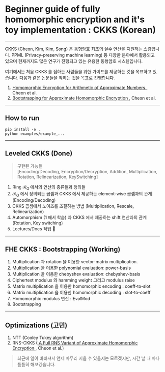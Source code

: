 # Beginner guide of fully homomorphic encryption and it's toy implementation : CKKS (Korean)

---

CKKS (Cheon, Kim, Kim, Song) 은 동형암호 최초의 실수 연산을 지원하는 스킴입니다.
PPML (Privacy-preserving machine learning) 등 다양한 분야에서 활용되고 있으며 현재까지도 많은 연구가 진행되고 있는 유용한 동형암호 시스템입니다.

여기에서는 처음 CKKS 를 접하는 사람들을 위한 가이드를 제공하는 것을 목표하고 있습니다.
다음과 같은 논문들을 익히는 것을 목표로 진행합니다.

1. <a href="https://eprint.iacr.org/2016/421"> Homomorphic Encryption for Arithmetic of Approximate Numbers </a>, Cheon et al.
2. <a href="https://eprint.iacr.org/2018/153"> Bootstrapping for Approximate Homomorphic Encryption </a>, Cheon et al.

---
## How to run

```
pip install -e .
python examples/example_...
```

---

## Leveled CKKS (Done)
> 구현된 기능들   
> [Encoding/Decoding, Encryption/Decryption, Addition, Multiplication, Rotation, Relinearization, KeySwitching]

1. Ring $\mathcal{R}_Q$ 에서의 연산의 종류들과 정의들 
2. $\mathcal{R}_Q$ 에서 정의되는 곱셈과 CKKS 에서 제공하는 element-wise 곱셈과의 관계 (Encoding/Decoding) 
3. CKKS 곱셈에서 노이즈를 조절하는 방법 (Multiplication, Rescale, Relinearization) 
4. Automorphism (1 에서 학습) 과 CKKS 에서 제공하는 shift 연산과의 관계 (Rotation, Key switching) 
5. Lectures/Docs 작업 🏃

---

## FHE CKKS : Bootstrapping (Working)

1. Multiplication 과 rotation 을 이용한 vector-matrix multiplication.
2. Multiplication 을 이용한 polynomial evaluation: power-basis
3. Multiplication 을 이용한 chebyshev evaluation: chebyshev-basis
4. Ciphertext modulus 와 hamming weight 그리고 modulus raise
5. Matrix multiplication 을 이용한 homomorphic encoding : coeff-to-slot
6. Matrix multiplication 을 이용한 homomorphic decoding : slot-to-coeff
7. Homomorphic modulus 연산 : EvalMod
8. Bootstrapping

---

## Optimizations (고민)
1. NTT (Cooley Tukey algorithm)
2. RNS-CKKS (<a href="https://eprint.iacr.org/2018/931"> A Full RNS Variant of Approximate Homomorphic Encryption </a>, Cheon et al.)

> 최근에 일이 바빠져서 언제 마무리 지을 수 있을지는 모르겠지만, 시간 날 때 마다 틈틈히 해보겠습니다.

